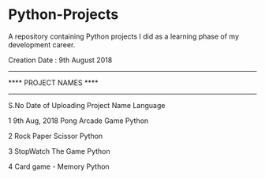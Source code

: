 # Python-Projects
A repository containing Python projects I did as a learning phase of my development career.

Creation Date : 9th August 2018
________________________________________
****        PROJECT NAMES           ****
________________________________________

S.No     Date of Uploading       Project Name           Language

 1        9th Aug, 2018        Pong Arcade Game          Python
 
 2                             Rock Paper Scissor        Python
 
 3                             StopWatch The Game        Python
 
 4                             Card game - Memory        Python
  
